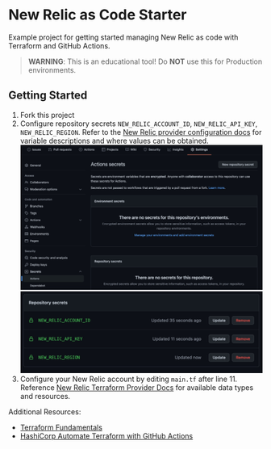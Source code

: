 # New Relic as Code Starter

Example project for getting started managing New Relic as code with Terraform
and GitHub Actions.

> **WARNING**: This is an educational tool! Do **NOT** use this for Production
> environments.

## Getting Started

1. Fork this project
2. Configure repository secrets `NEW_RELIC_ACCOUNT_ID`, `NEW_RELIC_API_KEY`, 
   `NEW_RELIC_REGION`. Refer to the [New Relic provider configuration docs](https://registry.terraform.io/providers/newrelic/newrelic/latest/docs/guides/provider_configuration#configuration-via-environment-variables)
   for variable descriptions and where values can be obtained.
   ![secrets](./assets/actions_secrets.jpg)
   ![secrets set](./assets/actions_secrets_set.jpg)
3. Configure your New Relic account by editing `main.tf` after line 11.
   Reference [New Relic Terraform Provider Docs](https://registry.terraform.io/providers/newrelic/newrelic/latest/docs)
   for available data types and resources.

Additional Resources:
 * [Terraform Fundamentals](https://learn.hashicorp.com/collections/terraform/cli)
 * [HashiCorp Automate Terraform with GitHub Actions](https://learn.hashicorp.com/tutorials/terraform/github-actions?in=terraform/automation)

